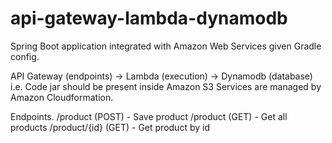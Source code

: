 # api-gateway-lambda-dynamodb
Spring Boot application integrated with Amazon Web Services given Gradle config.

API Gateway (endpoints) -> Lambda (execution) -> Dynamodb (database)
i.e.
Code jar should be present inside Amazon S3
Services are managed by Amazon Cloudformation.

Endpoints.
/product (POST) - Save product
/product (GET) - Get all products
/product/{id} (GET) - Get product by id
